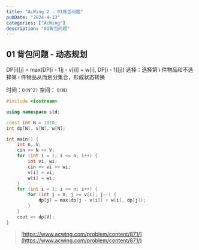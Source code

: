 ```yaml
---
title: "AcWing 2 - 01背包问题"
pubDate: "2024-4-13"
categories: ["AcWing"]
description: "01背包问题"
---
```


## 01 背包问题 - 动态规划

DP[i][j] = max(DP[i - 1]j - v[i]] + w[i], DP[i - 1][j]) 选择：选择第 i 件物品和不选择第 i 件物品从而划分集合，形成状态转换

时间：`O(N^2)` 空间： `O(N)`

```c++
#include <iostream>

using namespace std;

const int N = 1010;
int dp[N], v[N], w[N];

int main() {
    int n, V;
    cin >> N >> V;
    for (int i = 1; i <= n; i++) {
        int vi, wi;
        cin >> vi >> wi;
        v[i] = vi;
        w[i] = wi;
    }
    for (int i = 1; i <= n; i++) {
        for (int j = V; j >= v[i]; j--) {
            dp[j] = max(dp[j - v[i]] + w[i], dp[j]);
        }
    }
    cout << dp[V];
}
```

> [https://www.acwing.com/problem/content/871/](https://www.acwing.com/problem/content/871/)
